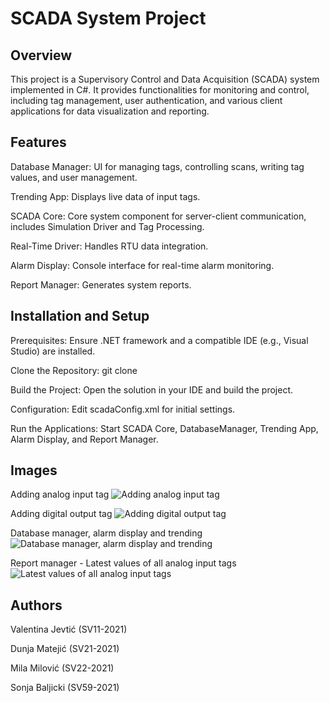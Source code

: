 # SCADA System Project

## Overview
This project is a Supervisory Control and Data Acquisition (SCADA) system implemented in C#. It provides functionalities for monitoring and control, including tag management, user authentication, and various client applications for data visualization and reporting.

## Features
Database Manager: UI for managing tags, controlling scans, writing tag values, and user management.

Trending App: Displays live data of input tags.

SCADA Core: Core system component for server-client communication, includes Simulation Driver and Tag Processing.

Real-Time Driver: Handles RTU data integration.

Alarm Display: Console interface for real-time alarm monitoring.

Report Manager: Generates system reports.

## Installation and Setup
Prerequisites: Ensure .NET framework and a compatible IDE (e.g., Visual Studio) are installed.

Clone the Repository: git clone <repository-url>

Build the Project: Open the solution in your IDE and build the project.

Configuration: Edit scadaConfig.xml for initial settings.

Run the Applications: Start SCADA Core, DatabaseManager, Trending App, Alarm Display, and Report Manager.

## Images
Adding analog input tag
![Adding analog input tag](https://github.com/VanjaJe/scada/assets/104532211/078dd977-2a6e-42ba-8d5b-0ad0c91f8d9f)

Adding digital output tag
![Adding digital output tag](https://github.com/VanjaJe/scada/assets/104532211/a5ac5804-cb44-4b64-8be7-e2a520837a7a)

Database manager, alarm display and trending
![Database manager, alarm display and trending](https://github.com/VanjaJe/scada/assets/104532211/8604ad17-1a57-4cbf-87a2-ce29473db5ba)

Report manager - Latest values of all analog input tags
![Latest values of all analog input tags](https://github.com/VanjaJe/scada/assets/104532211/80e0d8fd-553f-45ea-b488-e163d2b047f6)


## Authors
Valentina Jevtić (SV11-2021)

Dunja Matejić (SV21-2021)

Mila Milović (SV22-2021)

Sonja Baljicki (SV59-2021)
